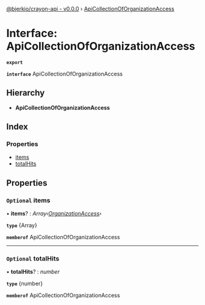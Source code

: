 [@bjerkio/crayon-api - v0.0.0](../README.md) › [ApiCollectionOfOrganizationAccess](apicollectionoforganizationaccess.md)

# Interface: ApiCollectionOfOrganizationAccess

**`export`** 

**`interface`** ApiCollectionOfOrganizationAccess

## Hierarchy

* **ApiCollectionOfOrganizationAccess**

## Index

### Properties

* [items](apicollectionoforganizationaccess.md#optional-items)
* [totalHits](apicollectionoforganizationaccess.md#optional-totalhits)

## Properties

### `Optional` items

• **items**? : *Array‹[OrganizationAccess](../modules/organizationaccess.md)›*

**`type`** {Array<OrganizationAccess>}

**`memberof`** ApiCollectionOfOrganizationAccess

___

### `Optional` totalHits

• **totalHits**? : *number*

**`type`** {number}

**`memberof`** ApiCollectionOfOrganizationAccess
